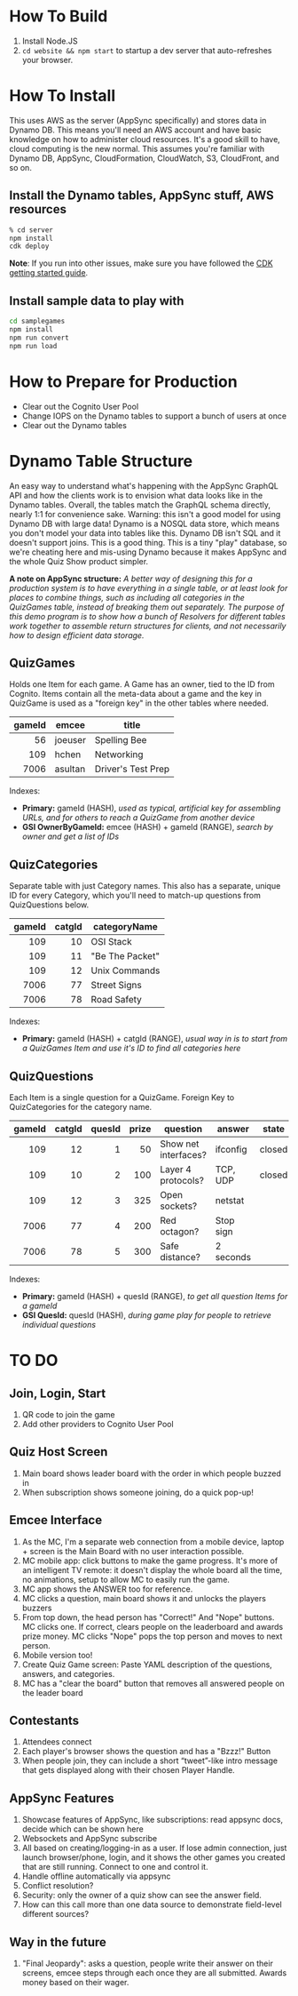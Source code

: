 # How To Build

1. Install Node.JS
1. `cd website && npm start` to startup a dev server that auto-refreshes your browser.

# How To Install

This uses AWS as the server (AppSync specifically) and stores data in Dynamo DB.  This means you'll need an AWS account and have basic knowledge on how to administer cloud resources.  It's a good skill to have, cloud computing is the new normal.  This assumes you're familiar with Dynamo DB, AppSync, CloudFormation, CloudWatch, S3, CloudFront, and so on.

## Install the Dynamo tables, AppSync stuff, AWS resources

```bash
% cd server
npm install
cdk deploy
```

__Note__: If you run into other issues, make sure you have followed the [CDK getting started guide][1].

## Install sample data to play with

```bash
cd samplegames
npm install
npm run convert
npm run load
```


# How to Prepare for Production

* Clear out the Cognito User Pool
* Change IOPS on the Dynamo tables to support a bunch of users at once
* Clear out the Dynamo tables


# Dynamo Table Structure

An easy way to understand what's happening with the AppSync GraphQL API and how the clients work is to envision what data looks like in the Dynamo tables.  Overall, the tables match the GraphQL schema directly, nearly 1:1 for convenience sake.  Warning: this isn't a good model for using Dynamo DB with large data!  Dynamo is a NOSQL data store, which means you don't model your data into tables like this.  Dynamo DB isn't SQL and it doesn't support joins.  This is a good thing.  This is a tiny "play" database, so we're cheating here and mis-using Dynamo because it makes AppSync and the whole Quiz Show product simpler.

**A note on AppSync structure:**  *A better way of designing this for a production system is to have everything in a single table, or at least look for places to combine things, such as including all categories in the QuizGames table, instead of breaking them out separately.  The purpose of this demo program is to show how a bunch of Resolvers for different tables work together to assemble return structures for clients, and not necessarily how to design efficient data storage.*


## QuizGames

Holds one Item for each game.  A Game has an owner, tied to the ID from Cognito.  Items contain all the meta-data about a game and the key in QuizGame is used as a "foreign key" in the other tables where needed.

| gameId | emcee    | title              |
|-------:|----------|--------------------|
|     56 | joeuser  | Spelling Bee       |
|    109 | hchen    | Networking         |
|   7006 | asultan  | Driver's Test Prep |

Indexes:

* **Primary:** gameId (HASH), *used as typical, artificial key for assembling URLs, and for others to reach a QuizGame from another device*
* **GSI OwnerByGameId:** emcee (HASH) + gameId (RANGE), *search by owner and get a list of IDs*


## QuizCategories

Separate table with just Category names.  This also has a separate, unique ID for every Category, which you'll need to match-up questions from QuizQuestions below.

| gameId  | catgId | categoryName     |
|--------:|-------:|------------------|
|     109 |     10 | OSI Stack        |
|     109 |     11 | "Be The Packet"  |
|     109 |     12 | Unix Commands    |
|    7006 |     77 | Street Signs     |
|    7006 |     78 | Road Safety      |

Indexes:

* **Primary:** gameId (HASH) + catgId (RANGE), *usual way in is to start from a QuizGames Item and use it's ID to find all categories here*


## QuizQuestions

Each Item is a single question for a QuizGame.  Foreign Key to QuizCategories for the category name.

| gameId | catgId | quesId | prize | question             | answer    | state
|-------:|-------:|-------:|------:|----------------------|-----------|-------------
|    109 |     12 |      1 |    50 | Show net interfaces? | ifconfig  | closed
|    109 |     10 |      2 |   100 | Layer 4 protocols?   | TCP, UDP  | closed
|    109 |     12 |      3 |   325 | Open sockets?        | netstat   |
|   7006 |     77 |      4 |   200 | Red octagon?         | Stop sign |
|   7006 |     78 |      5 |   300 | Safe distance?       | 2 seconds |

Indexes:

* **Primary:** gameId (HASH) + quesId (RANGE), *to get all question Items for a gameId*
* **GSI QuesId:** quesId (HASH), *during game play for people to retrieve individual questions*


# TO DO

## Join, Login, Start

1. QR code to join the game
1. Add other providers to Cognito User Pool


## Quiz Host Screen

1. Main board shows leader board with the order in which people buzzed in
1. When subscription shows someone joining, do a quick pop-up!


## Emcee Interface

1. As the MC, I'm a separate web connection from a mobile device, laptop + screen is the Main Board with no user interaction possible.
1. MC mobile app: click buttons to make the game progress.  It's more of an intelligent TV remote: it doesn't display the whole board all the time, no animations, setup to allow MC to easily run the game.
1. MC app shows the ANSWER too for reference.
1. MC clicks a question, main board shows it and unlocks the players buzzers
1. From top down, the head person has "Correct!" And "Nope" buttons.  MC clicks one.  If correct, clears people on the leaderboard and awards prize money.  MC clicks "Nope" pops the top person and moves to next person.
1. Mobile version too!
1. Create Quiz Game screen: Paste YAML description of the questions, answers, and categories.
1. MC has a "clear the board" button that removes all answered people on the leader board


## Contestants

1. Attendees connect
1. Each player's browser shows the question and has a "Bzzz!" Button
1. When people join, they can include a short “tweet”-like intro message that gets displayed along with their chosen Player Handle.


## AppSync Features

1. Showcase features of AppSync, like subscriptions: read appsync docs, decide which can be shown here
1. Websockets and AppSync subscribe
1. All based on creating/logging-in as a user.  If lose admin connection, just launch browser/phone, login, and it shows the other games you created that are still running.  Connect to one and control it.
1. Handle offline automatically via appsync
1. Conflict resolution?
1. Security: only the owner of a quiz show can see the answer field.
1. How can this call more than one data source to demonstrate field-level different sources?


## Way in the future

1. "Final Jeopardy": asks a question, people write their answer on their screens, emcee steps through each once they are all submitted.  Awards money based on their wager.


[1]: https://docs.aws.amazon.com/cdk/latest/guide/getting_started.html
